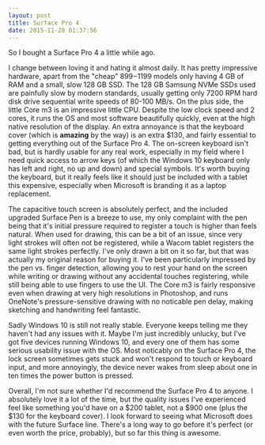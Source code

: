 ```yaml
---
layout: post
title: Surface Pro 4
date: 2015-11-28 01:37:56
---
```


So I bought a Surface Pro 4 a little while ago.

I change between loving it and hating it almost daily. It has pretty impressive hardware, apart from the "cheap" $899-$1199 models only having 4 GB of RAM and a small, slow 128 GB SSD. The 128 GB Samsung NVMe SSDs used are painfully slow by modern standards, usually getting only 7200 RPM hard disk drive sequential write speeds of 80-100 MB/s. On the plus side, the little Core m3 is an impressive little CPU. Despite the low clock speed and 2 cores, it runs the OS and most software beautifully quickly, even at the high native resolution of the display. An extra annoyance is that the keyboard cover (which is **amazing** by the way) is an extra $130, and fairly essential to getting everything out of the Surface Pro 4. The on-screen keyboard isn't bad, but is hardly usable for any real work, especially in my field where I need quick access to arrow keys (of which the Windows 10 keyboard only has left and right, no up and down) and special symbols. It's worth buying the keyboard, but it really feels like it should just be included with a tablet this expensive, especially when Microsoft is branding it as a laptop replacement.

The capacitive touch screen is absolutely perfect, and the included upgraded Surface Pen is a breeze to use, my only complaint with the pen being that it's initial pressure required to register a touch is higher than feels natural. When used for drawing, this can be a bit of an issue, since very light strokes will often not be registered, while a Wacom tablet registers the same light strokes perfectly. I've only drawn a bit on it so far, but that was actually my original reason for buying it. I've been particularly impressed by the pen vs. finger detection, allowing you to rest your hand on the screen while writing or drawing without any accidental touches registering, while still being able to use fingers to use the UI. The Core m3 is fairly responsive even when drawing at very high resolutions in Photoshop, and runs OneNote's pressure-sensitive drawing with no noticable pen delay, making sketching and handwriting feel fantastic.

Sadly Windows 10 is still not really stable. Everyone keeps telling me they haven't had any issues with it. Maybe I'm just incredibly unlucky, but I've got five devices running Windows 10, and every one of them has some serious usability issue with the OS. Most noticably on the Surface Pro 4, the lock screen sometimes gets stuck and won't respond to touch or keyboard input, and more annoyingly, the device never wakes from sleep about one in ten times the power button is pressed.

Overall, I'm not sure whether I'd recommend the Surface Pro 4 to anyone. I absolutely love it a lot of the time, but the quality issues I've experienced feel like something you'd have on a $200 tablet, not a $900 one (plus the $130 for the keyboard cover). I look forward to seeing what Microsoft does with the future Surface line. There's a long way to go before it's perfect (or even worth the price, probably), but so far this thing is awesome.
